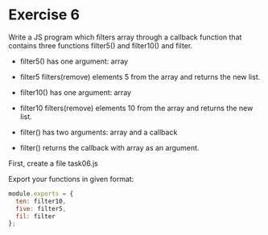 # Exercise 6

Write a JS program which filters array through a callback function that contains three functions filter5() and filter10() and filter.

- filter5() has one argument: array

- filter5 filters(remove) elements 5 from the array and returns the new list.

- filter10() has one argument: array

- filter10 filters(remove) elements 10 from the array and returns the new list.

- filter() has two arguments: array and a callback

- filter() returns the callback with array as an argument.

First, create a file task06.js

Export your functions in given format:

```js
module.exports = {
  ten: filter10,
  five: filter5,
  fil: filter
};
```